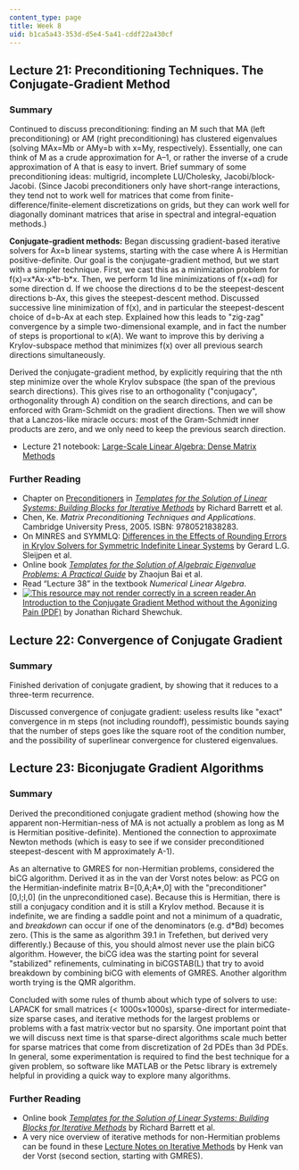```yaml
---
content_type: page
title: Week 8
uid: b1ca5a43-353d-d5e4-5a41-cddf22a430cf
---
```


Lecture 21: Preconditioning Techniques. The Conjugate-Gradient Method
---------------------------------------------------------------------

### Summary

Continued to discuss preconditioning: finding an M such that MA (left preconditioning) or AM (right preconditioning) has clustered eigenvalues (solving MAx=Mb or AMy=b with x=My, respectively). Essentially, one can think of M as a crude approximation for A–1, or rather the inverse of a crude approximation of A that is easy to invert. Brief summary of some preconditioning ideas: multigrid, incomplete LU/Cholesky, Jacobi/block-Jacobi. (Since Jacobi preconditioners only have short-range interactions, they tend not to work well for matrices that come from finite-difference/finite-element discretizations on grids, but they can work well for diagonally dominant matrices that arise in spectral and integral-equation methods.)

**Conjugate-gradient methods:** Began discussing gradient-based iterative solvers for Ax=b linear systems, starting with the case where A is Hermitian positive-definite. Our goal is the conjugate-gradient method, but we start with a simpler technique. First, we cast this as a minimization problem for f(x)=x\*Ax-x\*b-b\*x. Then, we perform 1d line minimizations of f(x+αd) for some direction d. If we choose the directions d to be the steepest-descent directions b-Ax, this gives the steepest-descent method. Discussed successive line minimization of f(x), and in particular the steepest-descent choice of d=b-Ax at each step. Explained how this leads to "zig-zag" convergence by a simple two-dimensional example, and in fact the number of steps is proportional to κ(A). We want to improve this by deriving a Krylov-subspace method that minimizes f(x) over all previous search directions simultaneously.

Derived the conjugate-gradient method, by explicitly requiring that the nth step minimize over the whole Krylov subspace (the span of the previous search directions). This gives rise to an orthogonality ("conjugacy", orthogonality through A) condition on the search directions, and can be enforced with Gram-Schmidt on the gradient directions. Then we will show that a Lanczos-like miracle occurs: most of the Gram-Schmidt inner products are zero, and we only need to keep the previous search direction.

*   Lecture 21 notebook: [Large-Scale Linear Algebra: Dense Matrix Methods](https://nbviewer.jupyter.org/github/mitmath/18335/blob/master/notes/Dense-and-Sparse.ipynb)

### Further Reading

*   Chapter on [Preconditioners](http://www.netlib.org/linalg/html_templates/node51.html) in [_Templates for the Solution of Linear Systems: Building Blocks for Iterative Methods_](http://www.netlib.org/linalg/html_templates/Templates.html) by Richard Barrett et al.
*   Chen, Ke. _Matrix Preconditioning Techniques and Applications_. Cambridge University Press, 2005. ISBN: 9780521838283.
*   On MINRES and SYMMLQ: [Differences in the Effects of Rounding Errors in Krylov Solvers for Symmetric Indefinite Linear Systems](http://citeseerx.ist.psu.edu/viewdoc/summary?doi=10.1.1.31.3064) by Gerard L.G. Sleijpen et al.
*   Online book [_Templates for the Solution of Algebraic Eigenvalue Problems: A Practical Guide_](http://www.cs.utk.edu/~dongarra/etemplates/book.html) by Zhaojun Bai et al.
*   Read “Lecture 38” in the textbook _Numerical Linear Algebra_.
*   [![This resource may not render correctly in a screen reader.](/images/inacessible.gif)An Introduction to the Conjugate Gradient Method without the Agonizing Pain (PDF)](http://www.cs.cmu.edu/~quake-papers/painless-conjugate-gradient.pdf) by Jonathan Richard Shewchuk.

Lecture 22: Convergence of Conjugate Gradient
---------------------------------------------

### Summary

Finished derivation of conjugate gradient, by showing that it reduces to a three-term recurrence.

Discussed convergence of conjugate gradient: useless results like "exact" convergence in m steps (not including roundoff), pessimistic bounds saying that the number of steps goes like the square root of the condition number, and the possibility of superlinear convergence for clustered eigenvalues.

Lecture 23: Biconjugate Gradient Algorithms
-------------------------------------------

### Summary

Derived the preconditioned conjugate gradient method (showing how the apparent non-Hermitian-ness of MA is not actually a problem as long as M is Hermitian positive-definite). Mentioned the connection to approximate Newton methods (which is easy to see if we consider preconditioned steepest-descent with M approximately A\-1).

As an alternative to GMRES for non-Hermitian problems, considered the biCG algorithm. Derived it as in the van der Vorst notes below: as PCG on the Hermitian-indefinite matrix B=\[0,A;A\*,0\] with the "preconditioner" \[0,I;I,0\] (in the unpreconditioned case). Because this is Hermitian, there is still a conjugacy condition and it is still a Krylov method. Because it is indefinite, we are finding a saddle point and not a minimum of a quadratic, and _breakdown_ can occur if one of the denominators (e.g. d\*Bd) becomes zero. (This is the same as algorithm 39.1 in Trefethen, but derived very differently.) Because of this, you should almost never use the plain biCG algorithm. However, the biCG idea was the starting point for several "stabilized" refinements, culminating in biCGSTAB(L) that try to avoid breakdown by combining biCG with elements of GMRES. Another algorithm worth trying is the QMR algorithm.

Concluded with some rules of thumb about which type of solvers to use: LAPACK for small matrices (\< 1000s×1000s), sparse-direct for intermediate-size sparse cases, and iterative methods for the largest problems or problems with a fast matrix⋅vector but no sparsity. One important point that we will discuss next time is that sparse-direct algorithms scale much better for sparse matrices that come from discretization of 2d PDEs than 3d PDEs. In general, some experimentation is required to find the best technique for a given problem, so software like MATLAB or the Petsc library is extremely helpful in providing a quick way to explore many algorithms.

### Further Reading

*   Online book [_Templates for the Solution of Linear Systems: Building Blocks for Iterative Methods_](http://www.netlib.org/linalg/html_templates/Templates.html) by Richard Barrett et al.
*   A very nice overview of iterative methods for non-Hermitian problems can be found in these [Lecture Notes on Iterative Methods](http://www.math.uu.nl/people/vorst/lecture.html) by Henk van der Vorst (second section, starting with GMRES).